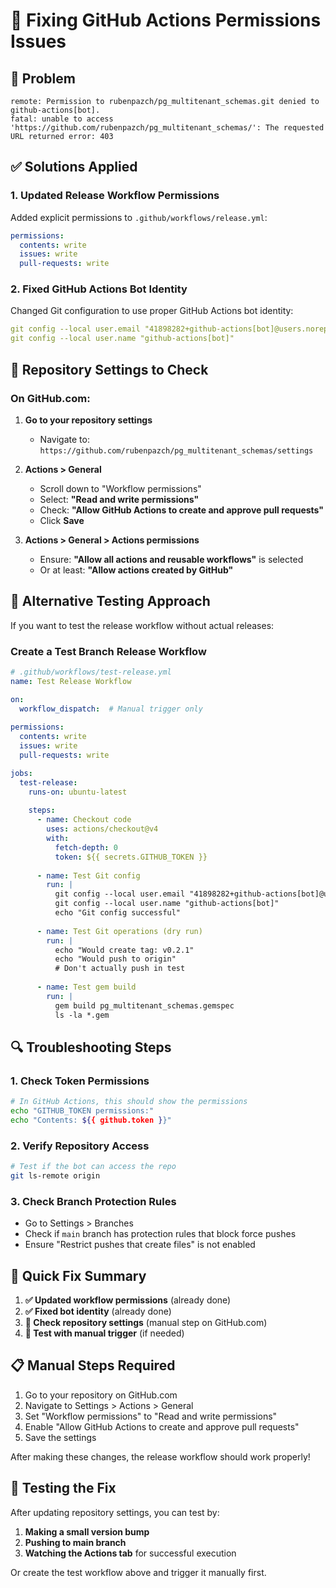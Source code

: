 # 🔧 Fixing GitHub Actions Permissions Issues

## 🚨 Problem
```
remote: Permission to rubenpazch/pg_multitenant_schemas.git denied to github-actions[bot].
fatal: unable to access 'https://github.com/rubenpazch/pg_multitenant_schemas/': The requested URL returned error: 403
```

## ✅ Solutions Applied

### 1. Updated Release Workflow Permissions
Added explicit permissions to `.github/workflows/release.yml`:
```yaml
permissions:
  contents: write
  issues: write
  pull-requests: write
```

### 2. Fixed GitHub Actions Bot Identity
Changed Git configuration to use proper GitHub Actions bot identity:
```yaml
git config --local user.email "41898282+github-actions[bot]@users.noreply.github.com"
git config --local user.name "github-actions[bot]"
```

## 🔧 Repository Settings to Check

### On GitHub.com:

1. **Go to your repository settings**
   - Navigate to: `https://github.com/rubenpazch/pg_multitenant_schemas/settings`

2. **Actions > General**
   - Scroll down to "Workflow permissions"
   - Select: **"Read and write permissions"**
   - Check: **"Allow GitHub Actions to create and approve pull requests"**
   - Click **Save**

3. **Actions > General > Actions permissions**
   - Ensure: **"Allow all actions and reusable workflows"** is selected
   - Or at least: **"Allow actions created by GitHub"**

## 🧪 Alternative Testing Approach

If you want to test the release workflow without actual releases:

### Create a Test Branch Release Workflow

```yaml
# .github/workflows/test-release.yml
name: Test Release Workflow

on:
  workflow_dispatch:  # Manual trigger only
  
permissions:
  contents: write
  issues: write
  pull-requests: write

jobs:
  test-release:
    runs-on: ubuntu-latest
    
    steps:
      - name: Checkout code
        uses: actions/checkout@v4
        with:
          fetch-depth: 0
          token: ${{ secrets.GITHUB_TOKEN }}
          
      - name: Test Git config
        run: |
          git config --local user.email "41898282+github-actions[bot]@users.noreply.github.com"
          git config --local user.name "github-actions[bot]"
          echo "Git config successful"
          
      - name: Test Git operations (dry run)
        run: |
          echo "Would create tag: v0.2.1"
          echo "Would push to origin"
          # Don't actually push in test
          
      - name: Test gem build
        run: |
          gem build pg_multitenant_schemas.gemspec
          ls -la *.gem
```

## 🔍 Troubleshooting Steps

### 1. Check Token Permissions
```bash
# In GitHub Actions, this should show the permissions
echo "GITHUB_TOKEN permissions:"
echo "Contents: ${{ github.token }}"
```

### 2. Verify Repository Access
```bash
# Test if the bot can access the repo
git ls-remote origin
```

### 3. Check Branch Protection Rules
- Go to Settings > Branches
- Check if `main` branch has protection rules that block force pushes
- Ensure "Restrict pushes that create files" is not enabled

## 🎯 Quick Fix Summary

1. **✅ Updated workflow permissions** (already done)
2. **✅ Fixed bot identity** (already done)
3. **🔧 Check repository settings** (manual step on GitHub.com)
4. **🧪 Test with manual trigger** (if needed)

## 📋 Manual Steps Required

1. Go to your repository on GitHub.com
2. Navigate to Settings > Actions > General
3. Set "Workflow permissions" to "Read and write permissions"
4. Enable "Allow GitHub Actions to create and approve pull requests"
5. Save the settings

After making these changes, the release workflow should work properly!

## 🚀 Testing the Fix

After updating repository settings, you can test by:

1. **Making a small version bump**
2. **Pushing to main branch**  
3. **Watching the Actions tab** for successful execution

Or create the test workflow above and trigger it manually first.
